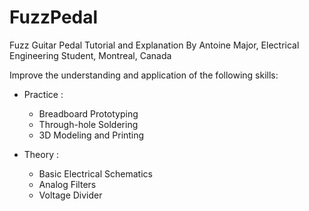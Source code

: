 # FuzzPedal
Fuzz Guitar Pedal Tutorial and Explanation
By Antoine Major, Electrical Engineering Student, Montreal, Canada

Improve the understanding and application of the following skills:
  - Practice :
    - Breadboard Prototyping
    - Through-hole Soldering
    - 3D Modeling and Printing

  - Theory :
    - Basic Electrical Schematics
    - Analog Filters
    - Voltage Divider
